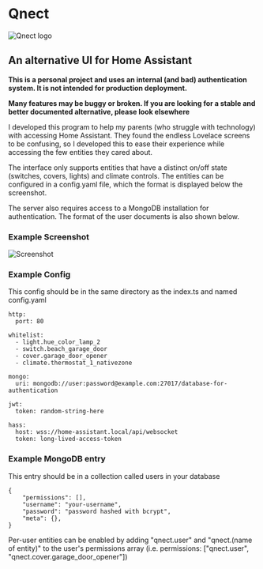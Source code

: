 # Qnect
![Qnect logo](https://geoge.co/data/imgs/qnect.png)

## An alternative UI for Home Assistant
__This is a personal project and uses an internal (and bad) authentication system. It is not intended for production deployment.__

__Many features may be buggy or broken. If you are looking for a stable and better documented alternative, please look elsewhere__

I developed this program to help my parents (who struggle with technology) with accessing Home Assistant. They found the endless Lovelace screens to be confusing, so I developed this to ease their experience while accessing the few entities they cared about. 

The interface only supports entities that have a distinct on/off state (switches, covers, lights) and climate controls. The entities can be configured in a config.yaml file, which the format is displayed below the screenshot. 

The server also requires access to a MongoDB installation for authentication. The format of the user documents is also shown below.

### Example Screenshot
![Screenshot](https://geoge.co/data/imgs/qnect%20smart%20home%20manager.png)

### Example Config
This config should be in the same directory as the index.ts and named config.yaml
```[language=yaml]
http:
  port: 80

whitelist:
  - light.hue_color_lamp_2
  - switch.beach_garage_door
  - cover.garage_door_opener
  - climate.thermostat_1_nativezone

mongo:
  uri: mongodb://user:password@example.com:27017/database-for-authentication

jwt:
  token: random-string-here

hass:
  host: wss://home-assistant.local/api/websocket
  token: long-lived-access-token

```

### Example MongoDB entry
This entry should be in a collection called users in your database
```[language=json]
{
    "permissions": [],
    "username": "your-username",
    "password": "password hashed with bcrypt",
    "meta": {},
}
```
Per-user entities can be enabled by adding "qnect.user" and "qnect.(name of entity)" to the user's permissions array (i.e. permissions: ["qnect.user", "qnect.cover.garage_door_opener"])
